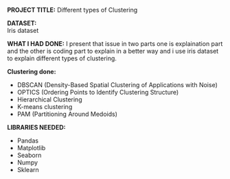 **PROJECT TITLE:** 
Different types of Clustering

**DATASET:**  
Iris dataset

**WHAT I HAD DONE:**
I present that issue in two parts one is explaination part and the other is coding part to explain in a better way and i use iris dataset to explain different types of clustering.

**Clustering done:**

- DBSCAN (Density-Based Spatial Clustering of Applications with Noise)
- OPTICS (Ordering Points to Identify Clustering Structure)
- Hierarchical Clustering
- K-means clustering
- PAM (Partitioning Around Medoids)

**LIBRARIES NEEDED:**
- Pandas 
- Matplotlib
- Seaborn
- Numpy
- Sklearn

